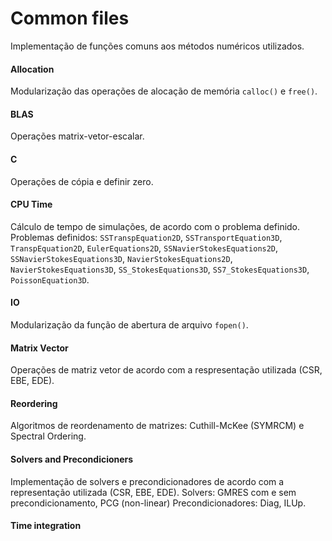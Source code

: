 # Common files

Implementação de funções comuns aos métodos numéricos utilizados.

#### Allocation
Modularização das operações de alocação de memória `calloc()` e `free()`.

#### BLAS
Operações matrix-vetor-escalar.

#### C
Operações de cópia e definir zero.

#### CPU Time
Cálculo de tempo de simulações, de acordo com o problema definido. Problemas definidos: `SSTranspEquation2D`, `SSTransportEquation3D`, `TranspEquation2D`, `EulerEquations2D`, `SSNavierStokesEquations2D`, `SSNavierStokesEquations3D`, `NavierStokesEquations2D`, `NavierStokesEquations3D`, `SS_StokesEquations3D`, `SS7_StokesEquations3D`, `PoissonEquation3D`.

#### IO
Modularização da função de abertura de arquivo `fopen()`.

#### Matrix Vector
Operações de matriz vetor de acordo com a respresentação utilizada (CSR, EBE, EDE).

#### Reordering
Algoritmos de reordenamento de matrizes: Cuthill-McKee (SYMRCM) e Spectral Ordering.

#### Solvers and Precondicioners
Implementação de solvers e precondicionadores de acordo com a representação utilizada (CSR, EBE, EDE).
Solvers: GMRES com e sem precondicionamento, PCG (non-linear)
Precondicionadores: Diag, ILUp.

#### Time integration
